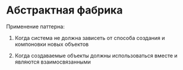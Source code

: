 # Абстрактная фабрика
Применение паттерна:

1) Когда система не должна зависеть от способа создания и компоновки новых объектов

2) Когда создаваемые объекты должны использоваться вместе и являются взаимосвязанными

